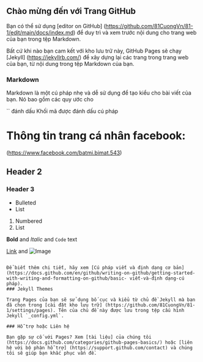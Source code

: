 ## Chào mừng đến với Trang GitHub

Bạn có thể sử dụng [editor on GitHub] (https://github.com/81CuongVn/81-1/edit/main/docs/index.md) để duy trì và xem trước nội dung cho trang web của bạn trong tệp Markdown.

Bất cứ khi nào bạn cam kết với kho lưu trữ này, GitHub Pages sẽ chạy [Jekyll] (https://jekyllrb.com/) để xây dựng lại các trang trong trang web của bạn, từ nội dung trong tệp Markdown của bạn.

### Markdown

Markdown là một cú pháp nhẹ và dễ sử dụng để tạo kiểu cho bài viết của bạn. Nó bao gồm các quy ước cho

`` đánh dấu
Khối mã được đánh dấu cú pháp
# Thông tin trang cá nhân facebook:
(https://www.facebook.com/batmi.bimat.543)
## Header 2
### Header 3

- Bulleted
- List

1. Numbered
2. List

**Bold** and _Italic_ and `Code` text

[Link](url) and ![Image](src)
```

Để biết thêm chi tiết, hãy xem [Cú pháp viết và định dạng cơ bản] (https://docs.github.com/en/github/writing-on-github/getting-started-with-writing-and-formatting-on-github/basic- viết-và-định dạng-cú pháp).
### Jekyll Themes

Trang Pages của bạn sẽ sử dụng bố cục và kiểu từ chủ đề Jekyll mà bạn đã chọn trong [cài đặt kho lưu trữ] (https://github.com/81CuongVn/81-1/settings/pages). Tên của chủ đề này được lưu trong tệp cấu hình Jekyll `_config.yml`.

### Hỗ trợ hoặc Liên hệ

Bạn gặp sự cố với Pages? Xem [tài liệu] của chúng tôi (https://docs.github.com/categories/github-pages-basics/) hoặc [liên hệ với bộ phận hỗ trợ] (https://support.github.com/contact) và chúng tôi sẽ giúp bạn khắc phục vấn đề.

